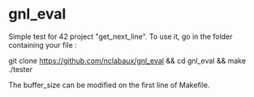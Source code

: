 # gnl_eval
Simple test for 42 project "get_next_line".
To use it, go in the folder containing your file :

git clone https://github.com/nclabaux/gnl_eval && cd gnl_eval && make
./tester <filename>

The buffer_size can be modified on the first line of Makefile.
